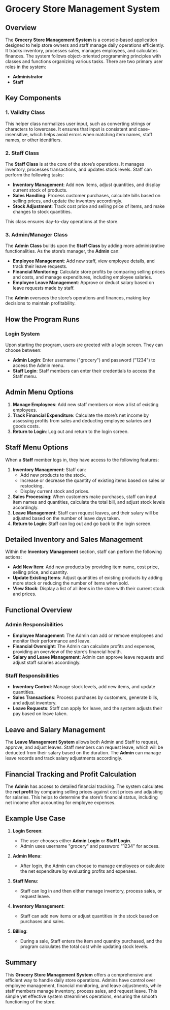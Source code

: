 # Grocery Store Management System

## Overview
The **Grocery Store Management System** is a console-based application designed to help store owners and staff manage daily operations efficiently. It tracks inventory, processes sales, manages employees, and calculates finances. The system follows object-oriented programming principles with classes and functions organizing various tasks. There are two primary user roles in the system:

- **Administrator**
- **Staff**

## Key Components

### 1. Validity Class
This helper class normalizes user input, such as converting strings or characters to lowercase. It ensures that input is consistent and case-insensitive, which helps avoid errors when matching item names, staff names, or other identifiers.

### 2. Staff Class
The **Staff Class** is at the core of the store’s operations. It manages inventory, processes transactions, and updates stock levels. Staff can perform the following tasks:

- **Inventory Management**: Add new items, adjust quantities, and display current stock of products.
- **Sales Handling**: Process customer purchases, calculate bills based on selling prices, and update the inventory accordingly.
- **Stock Adjustment**: Track cost price and selling price of items, and make changes to stock quantities.

This class ensures day-to-day operations at the store.

### 3. Admin/Manager Class
The **Admin Class** builds upon the **Staff Class** by adding more administrative functionalities. As the store’s manager, the **Admin** can:

- **Employee Management**: Add new staff, view employee details, and track their leave requests.
- **Financial Monitoring**: Calculate store profits by comparing selling prices and costs, and manage expenditures, including employee salaries.
- **Employee Leave Management**: Approve or deduct salary based on leave requests made by staff.

The **Admin** oversees the store’s operations and finances, making key decisions to maintain profitability.

## How the Program Runs

### Login System
Upon starting the program, users are greeted with a login screen. They can choose between:

- **Admin Login**: Enter username ("grocery") and password ("1234") to access the Admin menu.
- **Staff Login**: Staff members can enter their credentials to access the Staff menu.



## Admin Menu Options

1. **Manage Employees**: Add new staff members or view a list of existing employees.
2. **Track Financial Expenditure**: Calculate the store’s net income by assessing profits from sales and deducting employee salaries and goods costs.
3. **Return to Login**: Log out and return to the login screen.



## Staff Menu Options

When a **Staff** member logs in, they have access to the following features:

1. **Inventory Management**: Staff can:
    - Add new products to the stock.
    - Increase or decrease the quantity of existing items based on sales or restocking.
    - Display current stock and prices.
2. **Sales Processing**: When customers make purchases, staff can input item names and quantities, calculate the total bill, and adjust stock levels accordingly.
3. **Leave Management**: Staff can request leaves, and their salary will be adjusted based on the number of leave days taken.
4. **Return to Login**: Staff can log out and go back to the login screen.



## Detailed Inventory and Sales Management

Within the **Inventory Management** section, staff can perform the following actions:

- **Add New Item**: Add new products by providing item name, cost price, selling price, and quantity.
- **Update Existing Items**: Adjust quantities of existing products by adding more stock or reducing the number of items when sold.
- **View Stock**: Display a list of all items in the store with their current stock and prices.



## Functional Overview

### Admin Responsibilities
- **Employee Management**: The Admin can add or remove employees and monitor their performance and leave.
- **Financial Oversight**: The Admin can calculate profits and expenses, providing an overview of the store’s financial health.
- **Salary and Leave Management**: Admin can approve leave requests and adjust staff salaries accordingly.

### Staff Responsibilities
- **Inventory Control**: Manage stock levels, add new items, and update quantities.
- **Sales Transactions**: Process purchases by customers, generate bills, and adjust inventory.
- **Leave Requests**: Staff can apply for leave, and the system adjusts their pay based on leave taken.



## Leave and Salary Management

The **Leave Management System** allows both Admin and Staff to request, approve, and adjust leaves. Staff members can request leave, which will be deducted from their salary based on the duration. The **Admin** can manage leave records and track salary adjustments accordingly.



## Financial Tracking and Profit Calculation

The **Admin** has access to detailed financial tracking. The system calculates the **net profit** by comparing selling prices against cost prices and adjusting for salaries. This helps to determine the store’s financial status, including net income after accounting for employee expenses.



## Example Use Case

1. **Login Screen**:
    - The user chooses either **Admin Login** or **Staff Login**.
    - Admin uses username "grocery" and password "1234" for access.

2. **Admin Menu**:
    - After login, the Admin can choose to manage employees or calculate the net expenditure by evaluating profits and expenses.

3. **Staff Menu**:
    - Staff can log in and then either manage inventory, process sales, or request leave.

4. **Inventory Management**:
    - Staff can add new items or adjust quantities in the stock based on purchases and sales.

5. **Billing**:
    - During a sale, Staff enters the item and quantity purchased, and the program calculates the total cost while updating stock levels.



## Summary

This **Grocery Store Management System** offers a comprehensive and efficient way to handle daily store operations. Admins have control over employee management, financial monitoring, and leave adjustments, while staff members manage inventory, process sales, and request leave. This simple yet effective system streamlines operations, ensuring the smooth functioning of the store.

